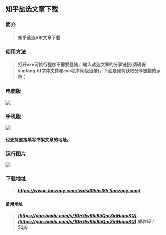 ## 知乎盐选文章下载
### 简介
> #### 知乎盐选VIP文章下载

### 使用方法
> #### 打开exe可执行程序不需要登陆，输入盐选文章的分享链接(请确保simfang.ttf字体文件和exe程序同级目录)，下面是如何获取分享链接的示范：

### 电脑版

![](https://s2.loli.net/2022/11/25/qs1pkTCubxgfQvV.png)


### 手机版

![](https://s2.loli.net/2022/11/25/KQ1Gs2qPXiyAI5d.png)

#### 也支持直接填写书架文章的地址。

### 运行图片
![](https://s2.loli.net/2022/11/26/5PtloE4L1dGfvwy.jpg)

### 下载地址
> ##### [https://wwgc.lanzouy.com/iwdsd0hhsl8h (lanzouy.com)](https://wwgc.lanzouy.com/iwdsd0hhsl8h)

#### 备用地址
> ##### [https://pan.baidu.com/s/1GH0wRbI95Qnr3iriHupoKQ](https://pan.baidu.com/s/1GH0wRbI95Qnr3iriHupoKQ) 提取码：52pj
